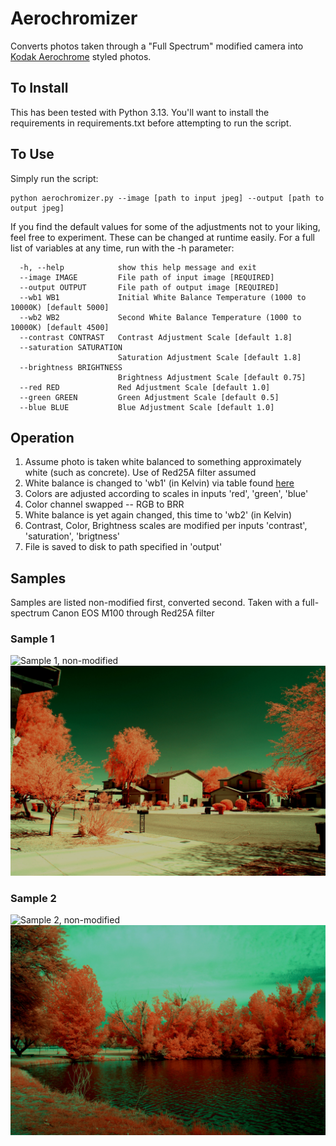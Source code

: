 # Aerochromizer
Converts photos taken through a "Full Spectrum" modified camera into [Kodak Aerochrome](https://www.analog.cafe/r/kodak-aerochrome-a-colour-ir-film-guide-and-review-uwi3) styled photos. 

## To Install
This has been tested with Python 3.13. You'll want to install the requirements in requirements.txt before attempting to
run the script. 

## To Use
Simply run the script:
````
python aerochromizer.py --image [path to input jpeg] --output [path to output jpeg]
````

If you find the default values for some of the adjustments not to your liking, feel free to experiment. These can be 
changed at runtime easily. For a full list of variables at any time, run with the -h parameter:

````
  -h, --help            show this help message and exit
  --image IMAGE         File path of input image [REQUIRED]
  --output OUTPUT       File path of output image [REQUIRED]
  --wb1 WB1             Initial White Balance Temperature (1000 to 10000K) [default 5000]
  --wb2 WB2             Second White Balance Temperature (1000 to 10000K) [default 4500]
  --contrast CONTRAST   Contrast Adjustment Scale [default 1.8]
  --saturation SATURATION
                        Saturation Adjustment Scale [default 1.8]
  --brightness BRIGHTNESS
                        Brightness Adjustment Scale [default 0.75]
  --red RED             Red Adjustment Scale [default 1.0]
  --green GREEN         Green Adjustment Scale [default 0.5]
  --blue BLUE           Blue Adjustment Scale [default 1.0]
````

## Operation
1. Assume photo is taken white balanced to something approximately white (such as concrete). Use of Red25A filter assumed
2. White balance is changed to 'wb1' (in Kelvin) via table found [here](https://stackoverflow.com/questions/11884544/setting-color-temperature-for-a-given-image-like-in-photoshop)
3. Colors are adjusted according to scales in inputs 'red', 'green', 'blue'
4. Color channel swapped -- RGB to BRR
5. White balance is yet again changed, this time to 'wb2' (in Kelvin)
6. Contrast, Color, Brightness scales are modified per inputs 'contrast', 'saturation', 'brigtness'
7. File is saved to disk to path specified in 'output'

## Samples
Samples are listed non-modified first, converted second. Taken with a full-spectrum Canon EOS M100 through Red25A filter 
### Sample 1
![Sample 1, non-modified](samples/sample_1.JPG "Sample 1, Non-modified")
![Sample 1, converted](samples/sample_1_conv.jpg "Sample 1, converted")

### Sample 2
![Sample 2, non-modified](samples/sample_2.JPG "Sample 2, Non-modified")
![Sample 2, converted](samples/sample_2_conv.jpg "Sample 2, converted")
